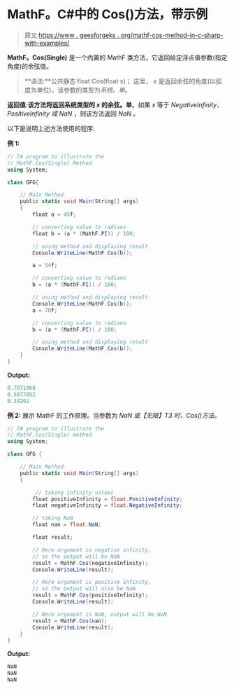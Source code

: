 # MathF。C#中的 Cos()方法，带示例

> 原文:[https://www . geesforgeks . org/mathf-cos-method-in-c-sharp-with-examples/](https://www.geeksforgeeks.org/mathf-cos-method-in-c-sharp-with-examples/)

**MathF。Cos(Single)** 是一个内置的 MathF 类方法，它返回给定浮点值参数(指定角度)的余弦值。

> **语法:**公共静态 float Cos(float x)；
> 这里， *x* 是返回余弦的角度(以弧度为单位)，该参数的类型为*系统。单*。

**返回值:**该方法将返回**系统类型的 *x* 的余弦。单**。如果 *x* 等于 *NegativeInfinity、PositiveInfinity 或 NaN* ，则该方法返回 *NaN* 。

以下是说明上述方法使用的程序:

**例 1:**

```cs
// C# program to illustrate the
// MathF.Cos(Single) Method
using System;

class GFG{

    // Main Method
    public static void Main(String[] args)
    {
        float a = 45f;

        // converting value to radians
        float b = (a * (MathF.PI)) / 180;

        // using method and displaying result
        Console.WriteLine(MathF.Cos(b));

        a = 54f;

        // converting value to radians
        b = (a * (MathF.PI)) / 180;

        // using method and displaying result
        Console.WriteLine(MathF.Cos(b));
        a = 70f;

        // converting value to radians
        b = (a * (MathF.PI)) / 180;

        // using method and displaying result
        Console.WriteLine(MathF.Cos(b));
    }
}
```

**Output:**

```cs
0.7071068
0.5877852
0.34202

```

**例 2:** 展示 MathF 的工作原理。当参数为 *NaN 或【无限】T3 时，Cos()方法。*

```cs
// C# program to illustrate the
// MathF.Cos(Single) method 
using System;

class GFG {

    // Main Method
    public static void Main(String[] args)
    {

         // taking infinity values
        float positiveInfinity = float.PositiveInfinity;
        float negativeInfinity = float.NegativeInfinity;

        // taking NaN 
        float nan = float.NaN;

        float result;

        // Here argument is negative infinity,
        // so the output will be NaN
        result = MathF.Cos(negativeInfinity);
        Console.WriteLine(result);

        // Here argument is positive infinity,
        // so the output will also be NaN
        result = MathF.Cos(positiveInfinity);
        Console.WriteLine(result);

        // Here argument is NaN, output will be NaN
        result = MathF.Cos(nan);
        Console.WriteLine(result);
    }
}
```

**Output:**

```cs
NaN
NaN
NaN

```